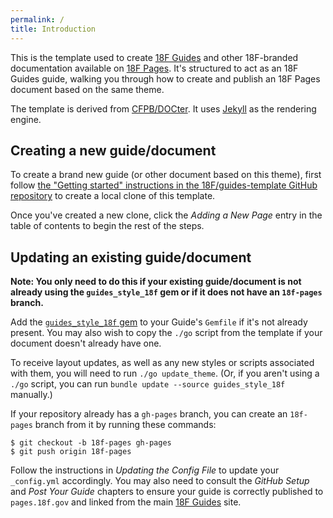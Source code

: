 ```yaml
---
permalink: /
title: Introduction
---
```

This is the template used to create [18F Guides](http://pages.18f.gov/guides/)
and other 18F-branded documentation available on [18F
Pages](https://pages.18f.gov/). It's structured to act as an 18F Guides guide,
walking you through how to create and publish an 18F Pages document based on
the same theme.

The template is derived from [CFPB/DOCter](https://github.com/CFPB/DOCter).
It uses [Jekyll](http://jekyllrb.com/) as the rendering engine.

## Creating a new guide/document

To create a brand new guide (or other document based on this theme), first
follow [the "Getting started" instructions in the 18F/guides-template GitHub
repository](https://github.com/18F/guides-template/#getting-started) to create
a local clone of this template.

Once you've created a new clone, click the _Adding a New Page_ entry in the
table of contents to begin the rest of the steps.

## Updating an existing guide/document

__Note: You only need to do this if your existing guide/document is not already
using the `guides_style_18f` gem or if it does not have an `18f-pages`
branch.__

Add the [`guides_style_18f` gem](https://github.com/18F/guides-style) to your
Guide's `Gemfile` if it's not already present. You may also wish to copy the
`./go` script from the template if your document doesn't already have one.

To receive layout updates, as well as any new styles or scripts associated
with them, you will need to run `./go update_theme`. (Or, if you aren't using
a `./go` script, you can run `bundle update --source guides_style_18f`
manually.)

If your repository already has a `gh-pages` branch, you can create an
`18f-pages` branch from it by running these commands:

```
$ git checkout -b 18f-pages gh-pages
$ git push origin 18f-pages
```

Follow the instructions in _Updating the Config File_ to update your
`_config.yml` accordingly. You may also need to consult the _GitHub Setup_ and
_Post Your Guide_ chapters to ensure your guide is correctly published to
`pages.18f.gov` and linked from the main [18F
Guides](http://pages.18f.gov/guides/) site.
